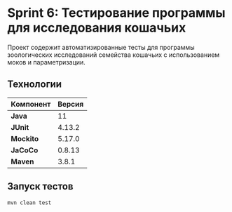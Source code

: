# Sprint 6: Тестирование программы для исследования кошачьих

Проект содержит автоматизированные тесты для программы зоологических исследований семейства кошачьих с использованием моков и параметризации.

## Технологии

| Компонент          | Версия           |
|--------------------|------------------|
| **Java**           | 11               |
| **JUnit**          | 4.13.2           |
| **Mockito**        | 5.17.0           |
| **JaCoCo**         | 0.8.13           |
| **Maven**          | 3.8.1            |

## Запуск тестов
```bash
mvn clean test
